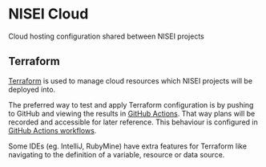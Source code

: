 # NISEI Cloud

Cloud hosting configuration shared between NISEI projects

## Terraform

[Terraform](https://www.terraform.io/intro) is used to manage cloud resources which NISEI projects will be deployed
into.

The preferred way to test and apply Terraform configuration is by pushing to GitHub and viewing the results in
[GitHub Actions](https://docs.github.com/en/actions). That way plans will be recorded and accessible for later
reference. This behaviour is configured in [GitHub Actions workflows](https://docs.github.com/en/actions/using-workflows/workflow-syntax-for-github-actions).

Some IDEs (eg. IntelliJ, RubyMine) have extra features for Terraform like navigating to the definition of a variable, resource or data source.
